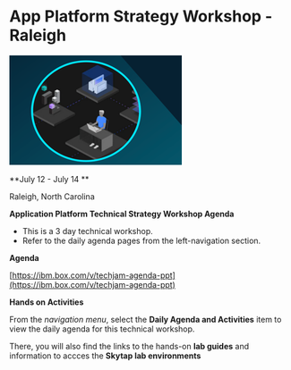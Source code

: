 # App Platform Strategy Workshop - Raleigh

![](images/techjam.png)


**July 12 - July 14 ** 

Raleigh, North Carolina


**Application Platform Technical Strategy Workshop Agenda**

  - This is a 3 day technical workshop.  
  - Refer to the daily agenda pages from the left-navigation section.
  

**Agenda**

[https://ibm.box.com/v/techjam-agenda-ppt](https://ibm.box.com/v/techjam-agenda-ppt)


<!--
**Presentations**

[Presentation Material](https://ibm.box.com/v/FS2020-CP4Apps-Presentation)

**password:** fs2020ibm

-->

**Hands on Activities**


From the _navigation menu_, select the **Daily Agenda and Activities** item to view the daily agenda for this technical workshop. 

There, you will also find the links to the hands-on **lab guides** and information to accces the **Skytap lab environments** 



